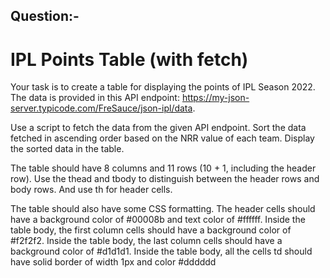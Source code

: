 ## Question:-
# IPL Points Table (with fetch)
Your task is to create a table for displaying the points of IPL Season 2022.
The data is provided in this API endpoint: https://my-json-server.typicode.com/FreSauce/json-ipl/data.

Use a script to fetch the data from the given API endpoint. Sort the data fetched in ascending order based on the NRR value of each team. Display the sorted data in the table.

The table should have 8 columns and 11 rows (10 + 1, including the header row).
Use the thead and tbody to distinguish between the header rows and body rows. And use th for header cells.

The table should also have some CSS formatting.
The header cells should have a background color of #00008b and text color of #ffffff.
Inside the table body, the first column cells should have a background color of #f2f2f2.
Inside the table body, the last column cells should have a background color of #d1d1d1.
Inside the table body, all the cells td should have solid border of width 1px and color #dddddd

